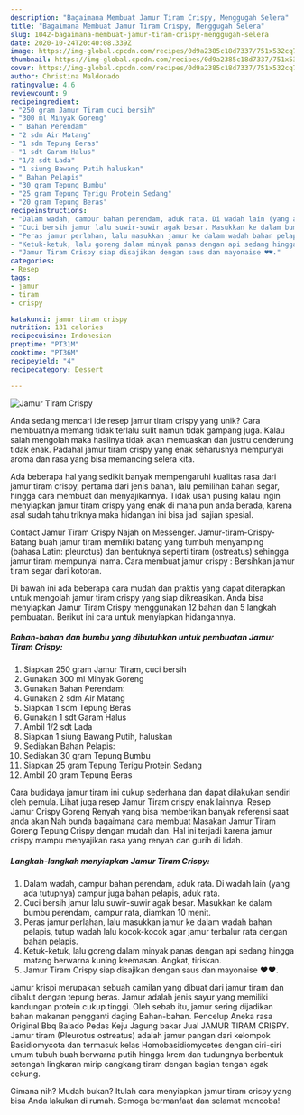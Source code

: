 ```yaml
---
description: "Bagaimana Membuat Jamur Tiram Crispy, Menggugah Selera"
title: "Bagaimana Membuat Jamur Tiram Crispy, Menggugah Selera"
slug: 1042-bagaimana-membuat-jamur-tiram-crispy-menggugah-selera
date: 2020-10-24T20:40:08.339Z
image: https://img-global.cpcdn.com/recipes/0d9a2385c18d7337/751x532cq70/jamur-tiram-crispy-foto-resep-utama.jpg
thumbnail: https://img-global.cpcdn.com/recipes/0d9a2385c18d7337/751x532cq70/jamur-tiram-crispy-foto-resep-utama.jpg
cover: https://img-global.cpcdn.com/recipes/0d9a2385c18d7337/751x532cq70/jamur-tiram-crispy-foto-resep-utama.jpg
author: Christina Maldonado
ratingvalue: 4.6
reviewcount: 9
recipeingredient:
- "250 gram Jamur Tiram cuci bersih"
- "300 ml Minyak Goreng"
- " Bahan Perendam"
- "2 sdm Air Matang"
- "1 sdm Tepung Beras"
- "1 sdt Garam Halus"
- "1/2 sdt Lada"
- "1 siung Bawang Putih haluskan"
- " Bahan Pelapis"
- "30 gram Tepung Bumbu"
- "25 gram Tepung Terigu Protein Sedang"
- "20 gram Tepung Beras"
recipeinstructions:
- "Dalam wadah, campur bahan perendam, aduk rata. Di wadah lain (yang ada tutupnya) campur juga bahan pelapis, aduk rata."
- "Cuci bersih jamur lalu suwir-suwir agak besar. Masukkan ke dalam bumbu perendam, campur rata, diamkan 10 menit."
- "Peras jamur perlahan, lalu masukkan jamur ke dalam wadah bahan pelapis, tutup wadah lalu kocok-kocok agar jamur terbalur rata dengan bahan pelapis."
- "Ketuk-ketuk, lalu goreng dalam minyak panas dengan api sedang hingga matang berwarna kuning keemasan. Angkat, tiriskan."
- "Jamur Tiram Crispy siap disajikan dengan saus dan mayonaise ♥️♥️."
categories:
- Resep
tags:
- jamur
- tiram
- crispy

katakunci: jamur tiram crispy 
nutrition: 131 calories
recipecuisine: Indonesian
preptime: "PT31M"
cooktime: "PT36M"
recipeyield: "4"
recipecategory: Dessert

---
```



![Jamur Tiram Crispy](https://img-global.cpcdn.com/recipes/0d9a2385c18d7337/751x532cq70/jamur-tiram-crispy-foto-resep-utama.jpg)

Anda sedang mencari ide resep jamur tiram crispy yang unik? Cara membuatnya memang tidak terlalu sulit namun tidak gampang juga. Kalau salah mengolah maka hasilnya tidak akan memuaskan dan justru cenderung tidak enak. Padahal jamur tiram crispy yang enak seharusnya mempunyai aroma dan rasa yang bisa memancing selera kita.

Ada beberapa hal yang sedikit banyak mempengaruhi kualitas rasa dari jamur tiram crispy, pertama dari jenis bahan, lalu pemilihan bahan segar, hingga cara membuat dan menyajikannya. Tidak usah pusing kalau ingin menyiapkan jamur tiram crispy yang enak di mana pun anda berada, karena asal sudah tahu triknya maka hidangan ini bisa jadi sajian spesial.

Contact Jamur Tiram Crispy Najah on Messenger. Jamur-tiram-Crispy-Batang buah jamur tiram memiliki batang yang tumbuh menyamping (bahasa Latin: pleurotus) dan bentuknya seperti tiram (ostreatus) sehingga jamur tiram mempunyai nama. Cara membuat jamur crispy : Bersihkan jamur tiram segar dari kotoran.


Di bawah ini ada beberapa cara mudah dan praktis yang dapat diterapkan untuk mengolah jamur tiram crispy yang siap dikreasikan. Anda bisa menyiapkan Jamur Tiram Crispy menggunakan 12 bahan dan 5 langkah pembuatan. Berikut ini cara untuk menyiapkan hidangannya.

<!--inarticleads1-->

##### Bahan-bahan dan bumbu yang dibutuhkan untuk pembuatan Jamur Tiram Crispy:

1. Siapkan 250 gram Jamur Tiram, cuci bersih
1. Gunakan 300 ml Minyak Goreng
1. Gunakan  Bahan Perendam:
1. Gunakan 2 sdm Air Matang
1. Siapkan 1 sdm Tepung Beras
1. Gunakan 1 sdt Garam Halus
1. Ambil 1/2 sdt Lada
1. Siapkan 1 siung Bawang Putih, haluskan
1. Sediakan  Bahan Pelapis:
1. Sediakan 30 gram Tepung Bumbu
1. Siapkan 25 gram Tepung Terigu Protein Sedang
1. Ambil 20 gram Tepung Beras


Cara budidaya jamur tiram ini cukup sederhana dan dapat dilakukan sendiri oleh pemula. Lihat juga resep Jamur Tiram crispy enak lainnya. Resep Jamur Crispy Goreng Renyah yang bisa memberikan banyak referensi saat anda akan Nah bunda bagaimana cara membuat Masakan Jamur Tiram Goreng Tepung Crispy dengan mudah dan. Hal ini terjadi karena jamur crispy mampu menyajikan rasa yang renyah dan gurih di lidah. 

<!--inarticleads2-->

##### Langkah-langkah menyiapkan Jamur Tiram Crispy:

1. Dalam wadah, campur bahan perendam, aduk rata. Di wadah lain (yang ada tutupnya) campur juga bahan pelapis, aduk rata.
1. Cuci bersih jamur lalu suwir-suwir agak besar. Masukkan ke dalam bumbu perendam, campur rata, diamkan 10 menit.
1. Peras jamur perlahan, lalu masukkan jamur ke dalam wadah bahan pelapis, tutup wadah lalu kocok-kocok agar jamur terbalur rata dengan bahan pelapis.
1. Ketuk-ketuk, lalu goreng dalam minyak panas dengan api sedang hingga matang berwarna kuning keemasan. Angkat, tiriskan.
1. Jamur Tiram Crispy siap disajikan dengan saus dan mayonaise ♥️♥️.


Jamur krispi merupakan sebuah camilan yang dibuat dari jamur tiram dan dibalut dengan tepung beras. Jamur adalah jenis sayur yang memiliki kandungan protein cukup tinggi. Oleh sebab itu, jamur sering dijadikan bahan makanan pengganti daging Bahan-bahan. Pencelup Aneka rasa Original Bbq Balado Pedas Keju Jagung bakar Jual JAMUR TIRAM CRISPY. Jamur tiram (Pleurotus ostreatus) adalah jamur pangan dari kelompok Basidiomycota dan termasuk kelas Homobasidiomycetes dengan ciri-ciri umum tubuh buah berwarna putih hingga krem dan tudungnya berbentuk setengah lingkaran mirip cangkang tiram dengan bagian tengah agak cekung. 

Gimana nih? Mudah bukan? Itulah cara menyiapkan jamur tiram crispy yang bisa Anda lakukan di rumah. Semoga bermanfaat dan selamat mencoba!
